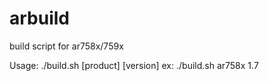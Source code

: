 # arbuild
build script for ar758x/759x

Usage:
	./build.sh [product] [version]
	ex: ./build.sh ar758x 1.7
